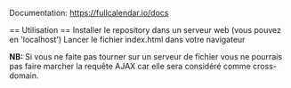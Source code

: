 Documentation: https://fullcalendar.io/docs

== Utilisation ==
Installer le repository dans un serveur web (vous pouvez en 'localhost')
Lancer le fichier index.html dans votre navigateur

**NB:** Si vous ne faite pas tourner sur un serveur de fichier vous ne pourrais pas faire marcher la requête AJAX car elle sera considéré comme cross-domain.

